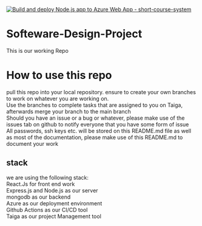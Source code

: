 [![Build and deploy Node.js app to Azure Web App - short-course-system](https://github.com/ItsJustSbu/Short-Course-System/actions/workflows/frontend.yml/badge.svg)](https://github.com/ItsJustSbu/Short-Course-System/actions/workflows/frontend.yml)


# Softeware-Design-Project
This is our working Repo<br>

# How to use this repo
pull this repo into your local repository. ensure to create your own branches to work on whatever you are working on.<br>
Use the branches to complete tasks that are assigned to you on Taiga, afterwards merge your branch to the main branch<br> 
Should you have an issue or a bug or whatever, please make use of the issues tab on github to notify everyone that you have some form of issue<br>
All passwords, ssh keys etc. will be stored on this README.md file as well as most of the documentation, please make use of this README.md to document your work <br>

## stack
we are using the following stack: <br>
React.Js for front end work <br>
Express.js and Node.js as our server<br>
mongodb as our backend<br>
Azure as our deployment environment<br>
Github Actions as our CI/CD tool<br>
Taiga as our project Management tool<br>





